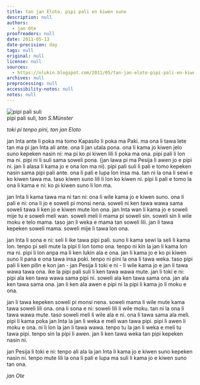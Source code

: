 ```yaml
---
title: tan jan Eloto. pipi pali en kiwen suno
description: null
authors:
  - jan Ote
proofreaders: null
date: 2011-05-13
date-precision: day
tags: null
original: null
license: null
sources:
  - https://olukin.blogspot.com/2011/05/tan-jan-eloto-pipi-pali-en-kiwen-suno.html
archives: null
preprocessing: null
accessibility-notes: null
notes: null
---
```


<!-- Derived from <https://franpritchett.com/00generallinks/munster/india/page1082.jpg> -->
![pipi pali suli](https://blogger.googleusercontent.com/img/b/R29vZ2xl/AVvXsEim8e4bCaOosUZO37SKO286ttjtghf6HV4yf_7ErXzhBaeeHV7s22T3w8sJ6K1pfaoX8xUdTve_6LYPpNp9UmvmDbOpxltLURrbMMMw2n1yfjvw3_umy730FWa3jFjbOGyojZcimIsnPkzb/s320/pipi-pali.jpg)  \
pipi pali suli, *tan S.Münster*

*toki pi tenpo pini, tan jan Eloto*

jan Inta ante li poka ma tomo Kapasilo li poka ma Paki. ma ona li tawa lete tan ma pi jan Inta ali ante. ona li jan utala pona. ona li kama jo kiwen jelo suno kepeken nasin ni: ma pi ko pi kiwen lili li poka ma ona. pipi pali li lon ma ni. pipi ni li suli sama soweli pona. (jan lawa pi ma Pesija li awen jo e pipi ni. jan li alasa li kama jo e ona lon ma ni). pipi pali suli li pali e tomo kepeken nasin sama pipi pali ante. ona li pali e lupa lon insa ma. tan ni la ona li sewi e ko kiwen tawa ma. taso kiwen suno lili li lon ko kiwen ni. pipi li pali e tomo la ona li kama e ni: ko pi kiwen suno li lon ma.

jan Inta li kama tawa ma ni tan ni: ona li wile kama jo e kiwen suno. ona li pali e ni: ona li jo e soweli pi monsi nena. soweli ni ken tawa wawa sama soweli tawa li ken jo e kiwen mute lon ona. jan Inta wan li kama jo e soweli mije tu e soweli meli wan. soweli meli li mama pi soweli sin. soweli sin li wile moku e telo mama. taso jan li weka e mama tan soweli lili. jan li tawa kepeken soweli mama. soweli mije li tawa lon ona.

jan Inta li sona e ni: seli li ike tawa pipi pali. suno li kama sewi la seli li kama lon. tenpo pi seli mute la pipi li lon tomo ona. tenpo ni kin la jan li kama lon ma ni. pipi li lon anpa ma li ken lukin ala e ona. jan li kama jo e ko pi kiwen suno li pana e ona tawa insa poki. tenpo ni pini la ona li tawa weka. taso pipi pali li ken pilin e kon jan - jan Pesija li toki e ni - li wile kama jo e jan li tawa wawa tawa ona. ike la pipi pali suli li ken tawa wawa mute. jan li toki e ni: pipi ala ken tawa wawa sama pipi ni. soweli ala ken tawa sama ona. jan ala ken tawa sama ona. jan li ken ala awen e pipi ni la pipi li kama jo li moku e ona.

jan li tawa kepeken soweli pi monsi nena. soweli mama li wile mute kama tawa soweli lili ona. ona li sona e ni: soweli lili li wile moku. tan ni la ona li tawa wawa mute. taso soweli meli li wile ala e ni. ona li tawa sama ala meli. pipi li kama poka jan Inta la jan li weka e meli wan tawa pipi. pipi li awen li moku e ona. ni li lon la jan li tawa wawa. tenpo tu la jan li weka e meli tu tawa pipi. tenpo sin la pipi li awen. jan li ken tawa weka tan pipi kepeken nasin ni.

jan Pesija li toki e ni: tenpo ali ala la jan Inta li kama jo e kiwen suno kepeken nasin ni. tenpo mute lili la ona li pali e lupa ma suli li kama jo e kiwen suno tan ona.

*jan Ote*
